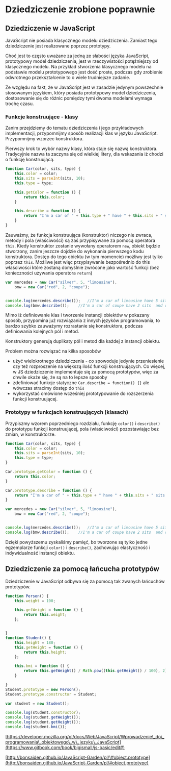 # Dziedziczenie zrobione poprawnie

## Dziedziczenie w JavaScript

JavaScript nie posiada klasycznego modelu dziedziczenia. Zamiast tego dziedziczenie jest realizowane poprzez prototypy.

Choć jest to często uważane za jedną ze słabości języka JavaScript, prototypowy model dziedziczenia, jest w rzeczywistości potężniejszy od klasycznego modelu. Na przykład stworzenia klasycznego modelu na podstawie modelu prototypowego jest dość proste, podczas gdy zrobienie odwrotnego przekształcenie to o wiele trudniejsze zadanie.

Ze względu na fakt, że w JavaScript jest w zasadzie jedynym powszechnie stosowanym językiem, który posiada prototypowy model dziedziczenia, dostosowanie się do różnic pomiędzy tymi dwoma modelami wymaga trochę czasu.

### Funkcje konstruujące - klasy

Zanim przejdziemy do tematu dziedziczenia i jego przykładowych implementacji, przypomnijmy sposób realizacji klas w języku JavaScript.  Przypomnijmy wzorzec konstruktora.

Pierwszy krok to wybór nazwy klasy, która staje się nazwą  konstruktora. Tradycyjnie nazwa ta zaczyna się od wielkiej litery, dla wskazania iż chodzi o funkcję  konstruującą.

```js
function Car(color, sits, type) {
    this.color = color;
    this.sits = parseInt(sits, 10);
    this.type = type;

    this.getColor = function () {
        return this.color;
    }

    this.describe = function () {
        return "I'm a car of " + this.type + " have " + this.sits + " sits  and " + this.getColor() + " color";
    }
}
```

Zauważmy, że funkcja konstruująca \(konstruktor\) niczego nie zwraca, metody i pola \(właściwości\) są zaś przypisywane za pomocą operatora `this`. Kiedy konstruktor zostanie wywołany operatorem `new`, obiekt będzie stworzony, zanim jeszcze dojdzie do wykonania pierwszego kodu konstruktora. Dostęp do tego obiektu \(w tym momencie\) możliwy jest tylko poprzez `this`. Możliwe jest więc przypisywanie bezpośrednio do this  właściwości które zostaną domyślnie zwrócone jako wartość funkcji \(bez konieczności używania operatora `return`\)

```js
var mercedes = new Car("silver", 5, "limousine"),
    bmw = new Car("red", 2, "coupe");


console.log(mercedes.describe());   //I'm a car of limousine have 5 sits  and silver color
console.log(bmw.describe());    //I'm a car of coupe have 2 sits  and red color
```

Mimo iż definiowanie klas i tworzenie instancji obiektów w pokazany sposób, przypomina już rozwiązania z innych języków programowania, to bardzo szybko zauważymy rozrastanie się konstruktora, podczas definiowania kolejnych pól i metod.

Konstruktory generują duplikaty pól i metod dla każdej z instancji obiektu.

Problem można rozwiązać na kilka sposobów

* użyć wielokrotnego dziedziczenia - co spowoduje jedynie przeniesienie czy też rozproszenie na większą ilość funkcji konstruujących.  Co więcej, w JS  dziedziczenie implementuje się za pomocą prototypów, więc za chwile okaże się, że są na to lepsze sposoby
* zdefiniować funkcje statyczne `Car.describe = function() {}` ale wówczas stracimy dostęp do `this`
* wykorzystać omówione wcześniej prototypowanie  do rozszerzenia funkcji konstruującej.

### Prototypy w funkcjach konstruujących \(klasach\)

Przypiszmy wzorem poprzedniego rozdziału, funkcję `color()` i `describe()` do prototypu funkcji konstruującej, pola \(właściwości\) pozostawiając bez zmian, w konstruktorze.

```js
function Car(color, sits, type) {
    this.color = color;
    this.sits = parseInt(sits, 10);
    this.type = type;
}

Car.prototype.getColor = function () {
    return this.color;
}

Car.prototype.describe = function () {
    return "I'm a car of " + this.type + " have " + this.sits + " sits  and " + this.getColor() + " color";
}

var mercedes = new Car("silver", 5, "limousine"),
    bmw = new Car("red", 2, "coupe");


console.log(mercedes.describe());   //I'm a car of limousine have 5 sits  and silver color
console.log(bmw.describe());    //I'm a car of coupe have 2 sits  and red color
```

Dzięki powyższemu  zyskaliśmy pamięć, bo tworzone są tylko jedne egzemplarze funkcji `color()` i `describe()`, zachowując elastyczność  i indywidualność instancji obiektu.

## Dziedziczenie za pomocą łańcucha prototypów

Dziedziczenie w JavaScript odbywa się za pomocą tak zwanych łańcuchów prototypów.

```js
function Person() {
    this.weight = 100;

    this.getWeight = function () {
        return this.weight;
    };


}
function Student() {
    this.height = 180;
    this.getHeight = function () {
        return this.height;
    };

    this.bmi = function () {
        return this.getWeight() / Math.pow((this.getHeight() / 100), 2)
    }

}
Student.prototype = new Person();
Student.prototype.constructor = Student;

var student = new Student();

console.log(student.constructor);
console.log(student.getWeight());
console.log(student.getHeight());
console.log(student.bmi());
```

 



[https://developer.mozilla.org/pl/docs/Web/JavaScript/Wprowadzenie\_do\_programowania\_obiektowego\_w\_jezyku\_JavaScript](https://www.gitbook.com/book/bigismall/js-basic/edit#)

[http://bonsaiden.github.io/JavaScript-Garden/pl/\#object.prototype](http://bonsaiden.github.io/JavaScript-Garden/pl/#object.prototype)

